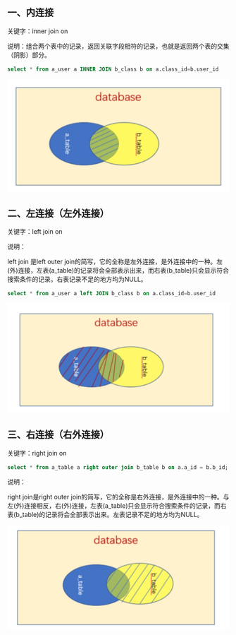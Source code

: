 ## 一、内连接

关键字：inner join on

说明：组合两个表中的记录，返回关联字段相符的记录，也就是返回两个表的交集（阴影）部分。

```sql
select * from a_user a INNER JOIN b_class b on a.class_id=b.user_id
```

![img](../acess/image-20210330222448033.png) 

## 二、左连接（左外连接）

关键字：left join on

说明：

left join 是left outer join的简写，它的全称是左外连接，是外连接中的一种。左(外)连接，左表(a_table)的记录将会全部表示出来，而右表(b_table)只会显示符合搜索条件的记录。右表记录不足的地方均为NULL。

```sql
select * from a_user a left JOIN b_class b on a.class_id=b.user_id
```

![img](../acess/image-20210330222619681.png)  

## 三、右连接（右外连接）

关键字：right join on

```sql
select * from a_table a right outer join b_table b on a.a_id = b.b_id;
```

说明：

right join是right outer join的简写，它的全称是右外连接，是外连接中的一种。与左(外)连接相反，右(外)连接，左表(a_table)只会显示符合搜索条件的记录，而右表(b_table)的记录将会全部表示出来。左表记录不足的地方均为NULL。

![img](../acess/image-20210330222721105.png)
